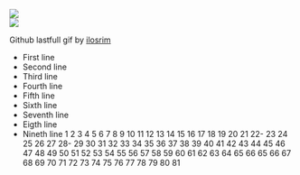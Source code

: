 [![](https://img.shields.io/badge/Made%20With-ilosrim-lightgrey.svg?style=for-the-badge&logo=github)](https://github.com/Annihil/github-spray)  
[![](https://i.imgur.com/2DrTn0Z.gif)](https://github.com/Annihil/github-spray)

<p>
  Github lastfull gif by <a href="https://t.me/ilosrim" target="_blank">ilosrim</a>
</p>

- First line
- Second line
- Third line
- Fourth line
- Fifth line
- Sixth line
- Seventh line
- Eigth line
- Nineth line
  1
  2
  3
  4
  5
  6
  7
  8
  9
  10
  11
  12
  13
  14
  15
  16
  17
  18
  19
  20
  21
  22-
  23
  24
  25
  26
  27
  28-
  29
  30
  31
  32
  33
  34
  35
  36
  37
  38
  39
  40
  41
  42
  43
  44
  45
  46
  47
  48
  49
  50
  51
  52
  53
  54
  55
  56
  57
  58
  59
  60
  61
  62
  63
  64
  65
  66
  65
  66
  67
  68
  69
  70
  71
  72
  73
  74
  75
  76
  77
  78
  79
  80
  81
